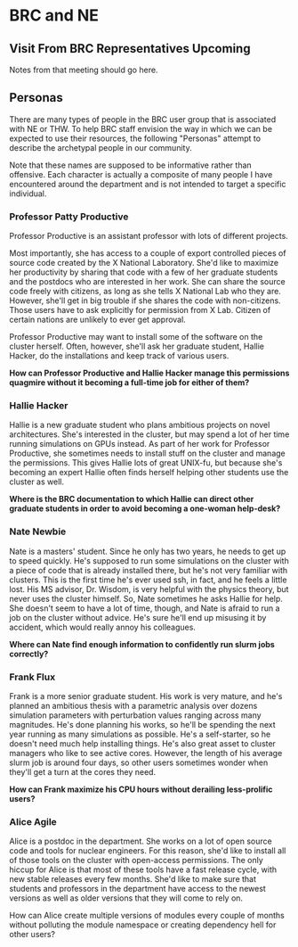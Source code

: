 # BRC and NE

## Visit From BRC Representatives Upcoming


Notes from that meeting should go here. 


## Personas

There are many types of people in the BRC user group that is associated with NE 
or THW. To help BRC staff envision the way in which we can be expected to use 
their resources, the following "Personas" attempt to describe the archetypal 
people in our community.

Note that these names are supposed to be informative rather than offensive. 
Each character is actually a composite of many people I have encountered around 
the department and is not intended to target a specific individual.


### Professor Patty Productive 

Professor Productive is an assistant professor with lots of different projects. 

Most importantly, she has access to a couple of export controlled pieces of 
source code created by the X National Laboratory. She'd like to maximize her 
productivity by sharing that code with a few of her graduate students and the 
postdocs who are interested in her work.  She can share the source code freely 
with citizens, as long as she tells X National Lab who they are.  However, 
she'll get in big trouble if she shares the code with non-citizens. Those users 
have to ask explicitly for permission from X Lab. Citizen of certain nations 
are unlikely to ever get approval.  

Professor Productive may want to install some of the software on the cluster 
herself. Often, however, she'll ask her graduate student, Hallie Hacker, do 
the installations and keep track of various users. 

**How can Professor Productive and Hallie Hacker manage this permissions 
quagmire without it becoming a full-time job for either of them?**


### Hallie Hacker

Hallie is a new graduate student who plans ambitious projects on novel 
architectures. She's interested in the cluster, but may spend a lot of her time 
running simulations on GPUs instead. As part of her work for Professor 
Productive, she sometimes needs to install stuff on the cluster and manage the 
permissions. This gives Hallie lots of great UNIX-fu, but because she's 
becoming an expert Hallie often finds herself helping other students use the 
cluster as well.

**Where is the BRC documentation to which Hallie can direct other graduate students in 
order to avoid becoming a one-woman help-desk?**


### Nate Newbie

Nate is a masters' student. Since he only has two years, he needs to get up to 
speed quickly. He's supposed to run some simulations on the cluster with a 
piece of code that is already installed there, but he's not very familiar with 
clusters. This is the first time he's ever used ssh, in fact, and he feels a 
little lost. His MS advisor, Dr. Wisdom, is very helpful with the physics theory, 
but never uses the cluster himself. So, Nate sometimes he asks Hallie for help. 
She doesn't seem to have a lot of time, though, and Nate is afraid to run a 
job on the cluster without advice. He's sure he'll end up misusing it by 
accident, which would really annoy his colleagues. 


**Where can Nate find enough information to confidently run slurm jobs 
correctly?**


### Frank Flux

Frank is a more senior graduate student. His work is very mature, and he's 
planned an ambitious thesis with a parametric analysis over dozens simulation 
parameters with perturbation values ranging across many magnitudes.  He's done 
planning his works, so he'll be spending the next year running as many 
simulations as possible.  He's a self-starter, so he doesn't need much help 
installing things. He's also great asset to cluster managers who like to 
see active cores. However, the length of his average slurm job is around four 
days, so other users sometimes wonder when they'll get a turn at the cores they 
need.

**How can Frank maximize his CPU hours without derailing less-prolific users?**

### Alice Agile

Alice is a postdoc in the department. She works on a lot of open source code 
and tools for nuclear engineers. For this reason, she'd like to install all of 
those tools on the cluster with open-access permissions. The only hiccup for 
Alice is that most of these tools have a fast release cycle, with new stable 
releases every few months. She'd like to make sure that students and professors 
in the department have access to the newest versions as well as older versions 
that they will come to rely on.

How can Alice create multiple versions of modules every couple of months 
without polluting the module namespace or creating dependency hell for other 
users?
